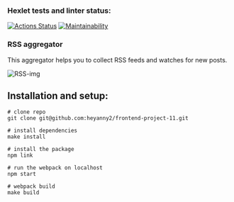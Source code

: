 ### Hexlet tests and linter status:
[![Actions Status](https://github.com/heyanny2/frontend-project-11/workflows/hexlet-check/badge.svg)](https://github.com/heyanny2/frontend-project-11/actions)
[![Maintainability](https://api.codeclimate.com/v1/badges/c1ab97ff915a6e744807/maintainability)](https://codeclimate.com/github/heyanny2/frontend-project-11/maintainability)

### RSS aggregator

This aggregator helps you to collect RSS feeds and watches for new posts.

![RSS-img](./img/demo.gif)

## Installation and setup:
```
# clone repo
git clone git@github.com:heyanny2/frontend-project-11.git

# install dependencies
make install

# install the package
npm link

# run the webpack on localhost
npm start

# webpack build
make build
```

